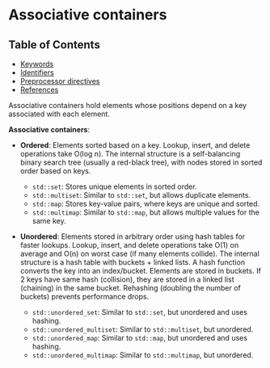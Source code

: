 # Associative containers

## Table of Contents
+ [Keywords](#keywords)
+ [Identifiers](#identifiers)
+ [Preprocessor directives](#preprocessor-directives)
+ [References](#references)


Associative containers hold elements whose positions depend on a key associated with each element.


**Associative containers**:

- **Ordered**: Elements sorted based on a key. Lookup, insert, and delete operations take O(log n). The internal structure is a self-balancing binary search tree (usually a red-black tree), with nodes stored in sorted order based on keys.

  - `std::set`: Stores unique elements in sorted order.
  - `std::multiset`: Similar to `std::set`, but allows duplicate elements.
  - `std::map`: Stores key-value pairs, where keys are unique and sorted.
  - `std::multimap`: Similar to `std::map`, but allows multiple values for the same key.

- **Unordered**: Elements stored in arbitrary order using hash tables for faster lookups. Lookup, insert, and delete operations take O(1) on average and O(n) on worst case (if many elements collide). The internal structure is a hash table with buckets + linked lists. A hash function converts the key into an index/bucket. Elements are stored in buckets. If 2 keys have same hash (collision), they are stored in a linked list (chaining) in the same bucket. Rehashing (doubling the number of buckets) prevents performance drops.

  - `std::unordered_set`: Similar to `std::set`, but unordered and uses hashing.
  - `std::unordered_multiset`: Similar to `std::multiset`, but unordered.
  - `std::unordered_map`: Similar to `std::map`, but unordered and uses hashing.
  - `std::unordered_multimap`: Similar to `std::multimap`, but unordered.




